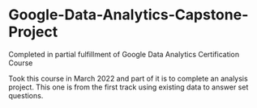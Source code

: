 # Google-Data-Analytics-Capstone-Project
Completed in partial fulfillment of Google Data Analytics Certification Course

Took this course in March 2022 and part of it is to complete an analysis project.  This one is from the first track using existing data to answer set questions.  
